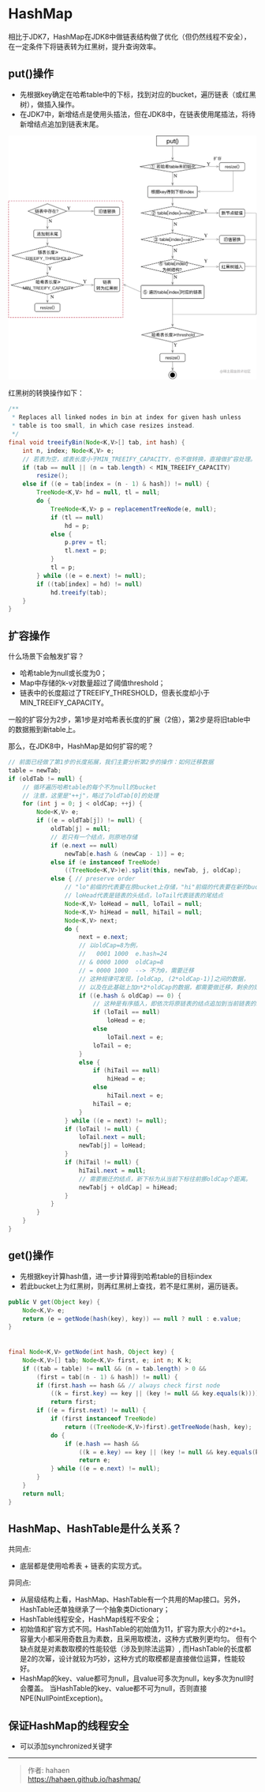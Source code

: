 # HashMap



相比于JDK7，HashMap在JDK8中做链表结构做了优化（但仍然线程不安全），在一定条件下将链表转为红黑树，提升查询效率。

## put()操作

* 先根据key确定在哈希table中的下标，找到对应的bucket，遍历链表（或红黑树），做插入操作。 
* 在JDK7中，新增结点是使用头插法，但在JDK8中，在链表使用尾插法，将待新增结点追加到链表末尾。

![Put](/img/HashMap/1.png)

红黑树的转换操作如下：

```java
/**
 * Replaces all linked nodes in bin at index for given hash unless
 * table is too small, in which case resizes instead.
 */
final void treeifyBin(Node<K,V>[] tab, int hash) {
    int n, index; Node<K,V> e;
    // 若表为空，或表长度小于MIN_TREEIFY_CAPACITY，也不做转换，直接做扩容处理。
    if (tab == null || (n = tab.length) < MIN_TREEIFY_CAPACITY)
        resize();
    else if ((e = tab[index = (n - 1) & hash]) != null) {
        TreeNode<K,V> hd = null, tl = null;
        do {
            TreeNode<K,V> p = replacementTreeNode(e, null);
            if (tl == null)
                hd = p;
            else {
                p.prev = tl;
                tl.next = p;
            }
            tl = p;
        } while ((e = e.next) != null);
        if ((tab[index] = hd) != null)
            hd.treeify(tab);
    }
}
```

## 扩容操作

什么场景下会触发扩容？

* 哈希table为null或长度为0； 
* Map中存储的k-v对数量超过了阈值threshold； 
* 链表中的长度超过了TREEIFY_THRESHOLD，但表长度却小于MIN_TREEIFY_CAPACITY。

一般的扩容分为2步，第1步是对哈希表长度的扩展（2倍），第2步是将旧table中的数据搬到新table上。

那么，在JDK8中，HashMap是如何扩容的呢？

```java
// 前面已经做了第1步的长度拓展，我们主要分析第2步的操作：如何迁移数据
table = newTab;
if (oldTab != null) {
    // 循环遍历哈希table的每个不为null的bucket
    // 注意，这里是"++j"，略过了oldTab[0]的处理
    for (int j = 0; j < oldCap; ++j) {
        Node<K,V> e;
        if ((e = oldTab[j]) != null) {
            oldTab[j] = null;
            // 若只有一个结点，则原地存储
            if (e.next == null)
                newTab[e.hash & (newCap - 1)] = e;
            else if (e instanceof TreeNode)
                ((TreeNode<K,V>)e).split(this, newTab, j, oldCap);
            else { // preserve order
                // "lo"前缀的代表要在原bucket上存储，"hi"前缀的代表要在新的bucket上存储
                // loHead代表是链表的头结点，loTail代表链表的尾结点
                Node<K,V> loHead = null, loTail = null;
                Node<K,V> hiHead = null, hiTail = null;
                Node<K,V> next;
                do {
                    next = e.next;
                    // 以oldCap=8为例，
                    //   0001 1000  e.hash=24
                    // & 0000 1000  oldCap=8
                    // = 0000 1000  --> 不为0，需要迁移
                    // 这种规律可发现，[oldCap, (2*oldCap-1)]之间的数据，
                    // 以及在此基础上加n*2*oldCap的数据，都需要做迁移，剩余的则不用迁移
                    if ((e.hash & oldCap) == 0) {
                        // 这种是有序插入，即依次将原链表的结点追加到当前链表的末尾
                        if (loTail == null)
                            loHead = e;
                        else
                            loTail.next = e;
                        loTail = e;
                    }
                    else {
                        if (hiTail == null)
                            hiHead = e;
                        else
                            hiTail.next = e;
                        hiTail = e;
                    }
                } while ((e = next) != null);
                if (loTail != null) {
                    loTail.next = null;
                    newTab[j] = loHead;
                }
                if (hiTail != null) {
                    hiTail.next = null;
                    // 需要搬迁的结点，新下标为从当前下标往前挪oldCap个距离。
                    newTab[j + oldCap] = hiHead;
                }
            }
        }
    }
}
```

## get()操作

* 先根据key计算hash值，进一步计算得到哈希table的目标index
* 若此bucket上为红黑树，则再红黑树上查找，若不是红黑树，遍历链表。

```java
public V get(Object key) {
    Node<K,V> e;
    return (e = getNode(hash(key), key)) == null ? null : e.value;
}


final Node<K,V> getNode(int hash, Object key) {
    Node<K,V>[] tab; Node<K,V> first, e; int n; K k;
    if ((tab = table) != null && (n = tab.length) > 0 &&
        (first = tab[(n - 1) & hash]) != null) {
        if (first.hash == hash && // always check first node
            ((k = first.key) == key || (key != null && key.equals(k))))
            return first;
        if ((e = first.next) != null) {
            if (first instanceof TreeNode)
                return ((TreeNode<K,V>)first).getTreeNode(hash, key);
            do {
                if (e.hash == hash &&
                    ((k = e.key) == key || (key != null && key.equals(k))))
                    return e;
            } while ((e = e.next) != null);
        }
    }
    return null;
}
```

## HashMap、HashTable是什么关系？

共同点:

* 底层都是使用哈希表 + 链表的实现方式。

异同点:

* 从层级结构上看，HashMap、HashTable有一个共用的Map接口。另外，HashTable还单独继承了一个抽象类Dictionary；
* HashTable线程安全，HashMap线程不安全；
* 初始值和扩容方式不同。HashTable的初始值为11，扩容为原大小的`2*d+1`。
容量大小都采用奇数且为素数，且采用取模法，这种方式散列更均匀。
但有个缺点就是对素数取模的性能较低（涉及到除法运算）,
而HashTable的长度都是2的次幂，设计就较为巧妙，这种方式的取模都是直接做位运算，性能较好。
* HashMap的key、value都可为null，且value可多次为null，key多次为null时会覆盖。
当HashTable的key、value都不可为null，否则直接NPE(NullPointException)。

## 保证HashMap的线程安全

* 可以添加synchronized关键字







---

> 作者: hahaen  
> https://hahaen.github.io/hashmap/

